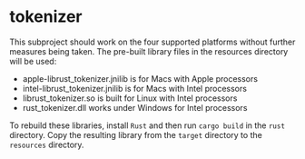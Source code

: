 # tokenizer

This subproject should work on the four supported platforms without further measures being taken.  The pre-built library files in the resources directory will be used:

* apple-librust_tokenizer.jnilib is for Macs with Apple processors
* intel-librust_tokenizer.jnilib is for Macs with Intel processors
* librust_tokenizer.so is built for Linux with Intel processors
* rust_tokenizer.dll works under Windows for Intel processors

To rebuild these libraries, install `Rust` and then run `cargo build` in the `rust` directory.  Copy the resulting library from the `target` directory to the `resources` directory.
